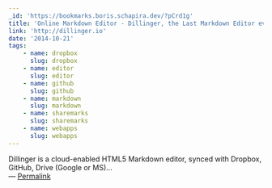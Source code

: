 ```yaml
---
_id: 'https://bookmarks.boris.schapira.dev/?pCrd1g'
title: 'Online Markdown Editor - Dillinger, the Last Markdown Editor ever.'
link: 'http://dillinger.io'
date: '2014-10-21'
tags:
    - name: dropbox
      slug: dropbox
    - name: editor
      slug: editor
    - name: github
      slug: github
    - name: markdown
      slug: markdown
    - name: sharemarks
      slug: sharemarks
    - name: webapps
      slug: webapps
---
```


Dillinger is a cloud-enabled HTML5 Markdown editor, synced with Dropbox, GitHub,
Drive (Google or MS)... <br>&#8212;
<a href="https://bookmarks.boris.schapira.dev/?pCrd1g" title="Permalink">Permalink</a>
